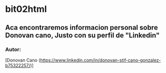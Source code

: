 # bit02html

## Aca encontraremos informacion personal sobre Donovan cano, Justo con su perfil de "Linkedin"

### Autor:
[Donovan Cano (https://www.linkedin.com/in/donovan-stif-cano-gonzalez-b75322257/)]
